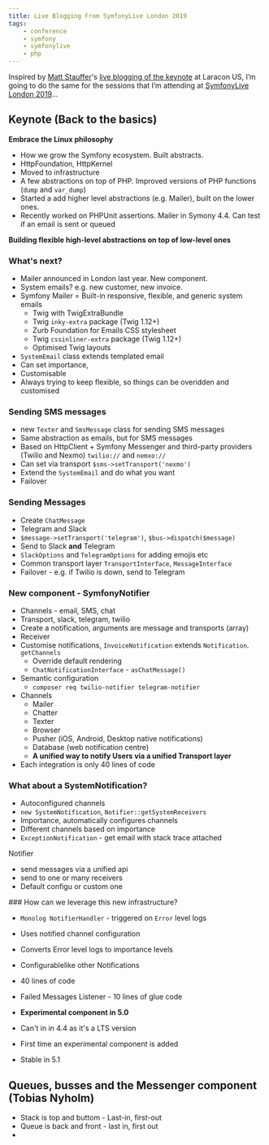 ```yaml
---
title: Live Blogging From SymfonyLive London 2019
tags:
    - conference
    - symfony
    - symfonylive
    - php
---
```

Inspired by [Matt Stauffer](https://twitter.com/stauffermatt)'s [live blogging of the keynote](https://mattstauffer.com/blog/introducing-laravel-vapor) at Laracon US, I’m going to do the same for the sessions that I’m attending at [SymfonyLive London 2019](https://london2019.live.symfony.com)...

## Keynote (Back to the basics)

**Embrace the Linux philosophy**

* How we grow the Symfony ecosystem. Built abstracts.
* HttpFoundation, HttpKernel
* Moved to infrastructure
* A few abstractions on top of PHP. Improved versions of PHP functions (`dump` and `var_dump`)
* Started a add higher level abstractions (e.g. Mailer), built on the lower ones.
* Recently worked on PHPUnit assertions. Mailer in Symony 4.4. Can test if an email is sent or queued

**Building flexible high-level abstractions on top of low-level ones**

### What's next?

* Mailer announced in London last year. New component.
* System emails? e.g. new customer, new invoice.
* Symfony Mailer = Built-in responsive, flexible, and generic system emails
    - Twig with TwigExtraBundle
    - Twig `inky-extra` package (Twig 1.12+)
    - Zurb Foundation for Emails CSS stylesheet
    - Twig `cssinliner-extra` package (Twig 1.12+)
    - Optimised Twig layouts
* `SystemEmail` class extends templated email
* Can set importance, 
* Customisable
* Always trying to keep flexible, so things can be overidden and customised

### Sending SMS messages

* new `Texter` and `SmsMessage` class for sending SMS messages
* Same abstraction as emails, but for SMS messages
* Based on HttpClient + Symfony Messenger and third-party providers (Twilio and Nexmo) `twilio://` and `nemxo://`
* Can set via transport `$sms->setTransport('nexmo')`
* Extend the `SystemEmail` and do what you want
* Failover

### Sending Messages

* Create `ChatMessage`
* Telegram and Slack
* `$message->setTransport('telegram')`, `$bus->dispatch($message)`
* Send to Slack **and** Telegram
* `SlackOptions` and `TelegramOptions` for adding emojis etc
* Common transport layer `TransportInterface`, `MessageInterface`
* Failover - e.g. if Twilio is down, send to Telegram

### New component - SymfonyNotifier

* Channels - email, SMS, chat
* Transport, slack, telegram, twilio
* Create a notification, arguments are message and transports (array)
* Receiver
* Customise notifications, `InvoiceNotification` extends `Notification`. `getChannels`
    * Override default rendering
    * `ChatNotificationInterface` - `asChatMessage()`
* Semantic configuration
    * `composer req twilio-notifier telegram-notifier`
* Channels
    - Mailer
    - Chatter
    - Texter
    - Browser
    - Pusher (iOS, Android, Desktop native notifications)
    - Database (web notification centre)
    - **A unified way to notify Users via a unified Transport layer**
* Each integration is only 40 lines of code

### What about a SystemNotification?

* Autoconfigured channels
* `new SystemNotification`, `Notifier::getSystemReceivers`
* Importance, automatically configures channels
* Different channels based on importance
* `ExceptionNotification` - get email with stack trace attached

Notifier
* send messages via a unified api
* send to one or many receivers
* Default configu or custom one


### How can we leverage this new infrastructure?

* `Monolog NotifierHandler` - triggered on `Error` level logs
* Uses notified channel configuration
* Converts Error level logs to importance levels
* Configurablelike other Notifications
* 40 lines of code
* Failed Messages Listener - 10 lines of glue code

* **Experimental component in 5.0**
* Can't in in 4.4 as it's a LTS version
* First time an experimental component is added
* Stable in 5.1

## Queues, busses and the Messenger component (Tobias Nyholm)

* Stack is top and buttom - Last-in, first-out
* Queue is back and front - last in, first out
* 
